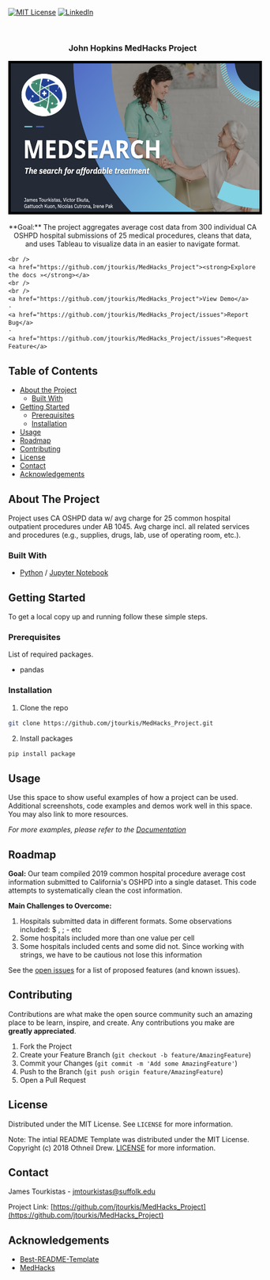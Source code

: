 
  [![MIT License][license-shield]][license-url]
  [![LinkedIn][linkedin-shield]][linkedin-url]

<br />

  
  <h3 align="center">John Hopkins MedHacks Project</h3>
  
<p align="center">
  <a href="https://github.com/jtourkis/MedHacks_Project">
    <img src="logo.png" alt="AB" width="800" height="300" style="border:5px solid black">
  </a>
 
  <p align="center">
    **Goal:** The project aggregates average cost data from 300 individual CA OSHPD hospital submissions of 25 medical procedures, cleans that data, and uses Tableau to visualize data in an easier to navigate format.


    <br />
    <a href="https://github.com/jtourkis/MedHacks_Project"><strong>Explore the docs »</strong></a>
    <br />
    <br />
    <a href="https://github.com/jtourkis/MedHacks_Project">View Demo</a>
    ·
    <a href="https://github.com/jtourkis/MedHacks_Project/issues">Report Bug</a>
    ·
    <a href="https://github.com/jtourkis/MedHacks_Project/issues">Request Feature</a>
  </p>
</p>



<!-- TABLE OF CONTENTS -->
## Table of Contents

* [About the Project](#about-the-project)
  * [Built With](#built-with)
* [Getting Started](#getting-started)
  * [Prerequisites](#prerequisites)
  * [Installation](#installation)
* [Usage](#usage)
* [Roadmap](#roadmap)
* [Contributing](#contributing)
* [License](#license)
* [Contact](#contact)
* [Acknowledgements](#acknowledgements)



<!-- ABOUT THE PROJECT -->
## About The Project

Project uses CA OSHPD data w/ avg charge for 25 common hospital outpatient procedures under AB 1045. Avg charge incl. all related services and procedures (e.g., supplies, drugs, lab, use of operating room, etc.).

### Built With

* [Python](https://www.python.org) / [Jupyter Notebook](https://jupyter.org)


<!-- GETTING STARTED -->
## Getting Started

To get a local copy up and running follow these simple steps.

### Prerequisites

List of required packages.

* pandas



### Installation
 
1. Clone the repo

```sh
git clone https://github.com/jtourkis/MedHacks_Project.git
```
2. Install packages
```sh
pip install package
```


<!-- USAGE EXAMPLES -->
## Usage

Use this space to show useful examples of how a project can be used. Additional screenshots, code examples and demos work well in this space. You may also link to more resources.

_For more examples, please refer to the [Documentation](https://example.com)_



<!-- ROADMAP -->
## Roadmap

**Goal:** Our team compiled 2019 common hospital procedure average cost information submitted to California's OSHPD into a single dataset. This code attempts to systematically clean the cost information.

**Main Challenges to Overcome:**

1) Hospitals submitted data in different formats. Some observations included: $ , ; - etc
2) Some hospitals included more than one value per cell
3) Some hospitals included cents and some did not. Since working with strings, we have to be cautious not lose this information



See the [open issues](https://github.com/github_username/repo/issues) for a list of proposed features (and known issues).



<!-- CONTRIBUTING -->
## Contributing

Contributions are what make the open source community such an amazing place to be learn, inspire, and create. Any contributions you make are **greatly appreciated**.

1. Fork the Project
2. Create your Feature Branch (`git checkout -b feature/AmazingFeature`)
3. Commit your Changes (`git commit -m 'Add some AmazingFeature'`)
4. Push to the Branch (`git push origin feature/AmazingFeature`)
5. Open a Pull Request



<!-- LICENSE -->
## License

Distributed under the MIT License. See `LICENSE` for more information.

Note: The intial README Template was distributed under the MIT License. Copyright (c) 2018 Othneil Drew. [LICENSE](https://github.com/othneildrew/Best-README-Template/blob/master/LICENSE.txt)  for more information. 



<!-- CONTACT -->
## Contact

James Tourkistas - jmtourkistas@suffolk.edu

Project Link: [https://github.com/jtourkis/MedHacks_Project](https://github.com/jtourkis/MedHacks_Project)



<!-- ACKNOWLEDGEMENTS -->
## Acknowledgements

* [Best-README-Template](https://github.com/othneildrew/Best-README-Template/blob/master/BLANK_README.md) 
* [MedHacks](https://devpost.com/software/medsearch-xrw2v6)



<!-- MARKDOWN LINKS & IMAGES -->
<!-- https://www.markdownguide.org/basic-syntax/#reference-style-links -->
[license-shield]: https://img.shields.io/github/license/othneildrew/Best-README-Template.svg?style=flat-square
[license-url]: https://github.com/jtourkis/MBTA-Ridership-Model/blob/master/LICENSE.txt
[linkedin-shield]: https://img.shields.io/badge/-LinkedIn-black.svg?style=flat-square&logo=linkedin&colorB=555
[linkedin-url]: https://www.linkedin.com/in/james-tourkistas-7127ba167/
[product-screenshot]: images/screenshot.png

